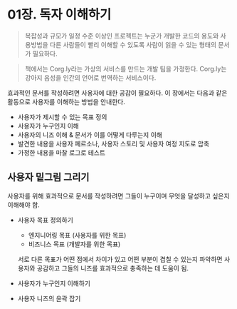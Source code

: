 # 01장. 독자 이해하기

> 복잡성과 규모가 일정 수준 이상인 프로젝트는 누군가 개발한 코드의 용도와 사용방법을 다른 사람들이 빨리 이해할 수 있도록 사람이 읽을 수 있는 형태의 문서가 필요하다.
> 

> 책에서는 Corg.ly라는 가상의 서비스를 만드는 개발 팀을 가정한다. Corg.ly는 강아지 음성을 인간의 언어로 번역하는 서비스이다.
> 

효과적인 문서를 작성하려면 사용자에 대한 공감이 필요하다. 이 장에서는 다음과 같은 활동으로 사용자를 이해하는 방법을 안내한다.

- 사용자가 제시할 수 있는 목표 정의
- 사용자가 누구인지 이해
- 사용자의 니즈 이해 & 문서가 이를 어떻게 다루는지 이해
- 발견한 내용을 사용자 페르소나, 사용자 스토리 및 사용자 여정 지도로 압축
- 가정한 내용을 마찰 로그로 테스트

## 사용자 밑그림 그리기

사용자를 위해 효과적으로 문서를 작성하려면 그들이 누구이며 무엇을 달성하고 싶은지 이해해야 함.

- 사용자 목표 정의하기
    - 엔지니어링 목표 (사용자를 위한 목표)
    - 비즈니스 목표 (개발자를 위한 목표)
    
    서로 다른 목표가 어떤 점에서 차이가 있고 어떤 부분이 겹칠 수 있는지 파악하면 사용자와 공감하고 그들의 니즈를 효과적으로 충족하는 데 도움이 됨.
    
- 사용자가 누구인지 이해하기
- 사용자 니즈의 윤곽 잡기
